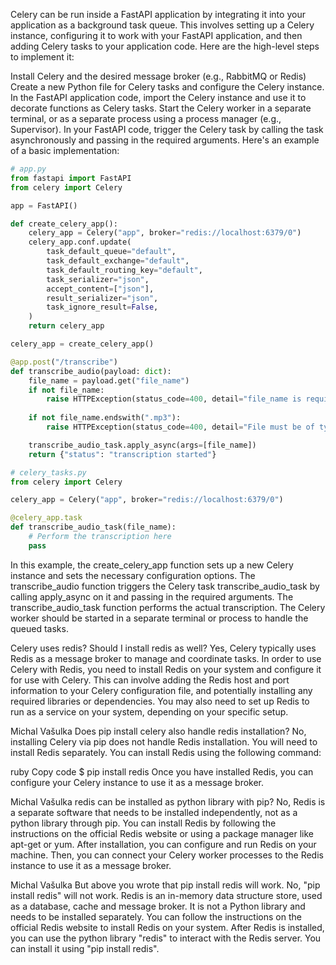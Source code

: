 Celery can be run inside a FastAPI application by integrating it into your application as a background task queue. This involves setting up a Celery instance, configuring it to work with your FastAPI application, and then adding Celery tasks to your application code. Here are the high-level steps to implement it:

Install Celery and the desired message broker (e.g., RabbitMQ or Redis)
Create a new Python file for Celery tasks and configure the Celery instance.
In the FastAPI application code, import the Celery instance and use it to decorate functions as Celery tasks.
Start the Celery worker in a separate terminal, or as a separate process using a process manager (e.g., Supervisor).
In your FastAPI code, trigger the Celery task by calling the task asynchronously and passing in the required arguments.
Here's an example of a basic implementation:

```python
# app.py
from fastapi import FastAPI
from celery import Celery

app = FastAPI()

def create_celery_app():
    celery_app = Celery("app", broker="redis://localhost:6379/0")
    celery_app.conf.update(
        task_default_queue="default",
        task_default_exchange="default",
        task_default_routing_key="default",
        task_serializer="json",
        accept_content=["json"],
        result_serializer="json",
        task_ignore_result=False,
    )
    return celery_app

celery_app = create_celery_app()

@app.post("/transcribe")
def transcribe_audio(payload: dict):
    file_name = payload.get("file_name")
    if not file_name:
        raise HTTPException(status_code=400, detail="file_name is required")
    
    if not file_name.endswith(".mp3"):
        raise HTTPException(status_code=400, detail="File must be of type .mp3")

    transcribe_audio_task.apply_async(args=[file_name])
    return {"status": "transcription started"}

# celery_tasks.py
from celery import Celery

celery_app = Celery("app", broker="redis://localhost:6379/0")

@celery_app.task
def transcribe_audio_task(file_name):
    # Perform the transcription here
    pass
```


In this example, the create_celery_app function sets up a new Celery instance and sets the necessary configuration options. The transcribe_audio function triggers the Celery task transcribe_audio_task by calling apply_async on it and passing in the required arguments. The transcribe_audio_task function performs the actual transcription. The Celery worker should be started in a separate terminal or process to handle the queued tasks.

Celery uses redis? Should I install redis as well?
Yes, Celery typically uses Redis as a message broker to manage and coordinate tasks. In order to use Celery with Redis, you need to install Redis on your system and configure it for use with Celery. This can involve adding the Redis host and port information to your Celery configuration file, and potentially installing any required libraries or dependencies. You may also need to set up Redis to run as a service on your system, depending on your specific setup.




Michal Vašulka
Does pip install celery also handle redis installation?
No, installing Celery via pip does not handle Redis installation. You will need to install Redis separately. You can install Redis using the following command:

ruby
Copy code
$ pip install redis
Once you have installed Redis, you can configure your Celery instance to use it as a message broker.




Michal Vašulka
redis can be installed as python library with pip?
No, Redis is a separate software that needs to be installed independently, not as a python library through pip. You can install Redis by following the instructions on the official Redis website or using a package manager like apt-get or yum. After installation, you can configure and run Redis on your machine. Then, you can connect your Celery worker processes to the Redis instance to use it as a message broker.




Michal Vašulka
But above you wrote that pip install redis will work.
No, "pip install redis" will not work. Redis is an in-memory data structure store, used as a database, cache and message broker. It is not a Python library and needs to be installed separately. You can follow the instructions on the official Redis website to install Redis on your system. After Redis is installed, you can use the python library "redis" to interact with the Redis server. You can install it using "pip install redis".
